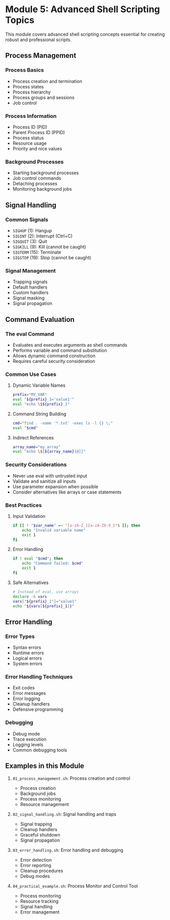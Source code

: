 # Module 5: Advanced Shell Scripting Topics

This module covers advanced shell scripting concepts essential for creating robust and professional scripts.

## Process Management

### Process Basics
- Process creation and termination
- Process states
- Process hierarchy
- Process groups and sessions
- Job control

### Process Information
- Process ID (PID)
- Parent Process ID (PPID)
- Process status
- Resource usage
- Priority and nice values

### Background Processes
- Starting background processes
- Job control commands
- Detaching processes
- Monitoring background jobs

## Signal Handling

### Common Signals
- `SIGHUP` (1): Hangup
- `SIGINT` (2): Interrupt (Ctrl+C)
- `SIGQUIT` (3): Quit
- `SIGKILL` (9): Kill (cannot be caught)
- `SIGTERM` (15): Terminate
- `SIGSTOP` (19): Stop (cannot be caught)

### Signal Management
- Trapping signals
- Default handlers
- Custom handlers
- Signal masking
- Signal propagation

## Command Evaluation

### The eval Command
- Evaluates and executes arguments as shell commands
- Performs variable and command substitution
- Allows dynamic command construction
- Requires careful security consideration

### Common Use Cases
1. Dynamic Variable Names
   ```bash
   prefix="MY_VAR"
   eval "${prefix}_1='value1'"
   eval "echo \$${prefix}_1"
   ```

2. Command String Building
   ```bash
   cmd="find . -name '*.txt' -exec ls -l {} \;"
   eval "$cmd"
   ```

3. Indirect References
   ```bash
   array_name="my_array"
   eval "echo \${${array_name}[@]}"
   ```

### Security Considerations
- Never use eval with untrusted input
- Validate and sanitize all inputs
- Use parameter expansion when possible
- Consider alternatives like arrays or case statements

### Best Practices
1. Input Validation
   ```bash
   if [[ ! "$var_name" =~ ^[a-zA-Z_][a-zA-Z0-9_]*$ ]]; then
       echo "Invalid variable name"
       exit 1
   fi
   ```

2. Error Handling
   ```bash
   if ! eval "$cmd"; then
       echo "Command failed: $cmd"
       exit 1
   fi
   ```

3. Safe Alternatives
   ```bash
   # Instead of eval, use arrays
   declare -A vars
   vars["${prefix}_1"]="value1"
   echo "${vars[${prefix}_1]}"
   ```

## Error Handling

### Error Types
- Syntax errors
- Runtime errors
- Logical errors
- System errors

### Error Handling Techniques
- Exit codes
- Error messages
- Error logging
- Cleanup handlers
- Defensive programming

### Debugging
- Debug mode
- Trace execution
- Logging levels
- Common debugging tools

## Examples in this Module

1. `01_process_management.sh`: Process creation and control
   - Process creation
   - Background jobs
   - Process monitoring
   - Resource management

2. `02_signal_handling.sh`: Signal handling and traps
   - Signal trapping
   - Cleanup handlers
   - Graceful shutdown
   - Signal propagation

3. `03_error_handling.sh`: Error handling and debugging
   - Error detection
   - Error reporting
   - Cleanup procedures
   - Debug modes

4. `04_practical_example.sh`: Process Monitor and Control Tool
   - Process monitoring
   - Resource tracking
   - Signal handling
   - Error management

